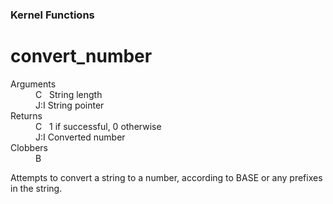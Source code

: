 ### Kernel Functions
# convert_number
<dl>
	<dt>Arguments</dt>
	<dd>C&nbsp;&nbsp;&nbsp;String length</dd>
	<dd>J:I&nbsp;String pointer</dd>
	<dt>Returns</dt>
	<dd>C&nbsp;&nbsp;&nbsp;1 if successful, 0 otherwise</dd>
	<dd>J:I&nbsp;Converted number</dd>
	<dt>Clobbers</dt>
	<dd>B</dd>
</dl>

 Attempts to convert a string to a number, according to BASE or any prefixes in the string.
